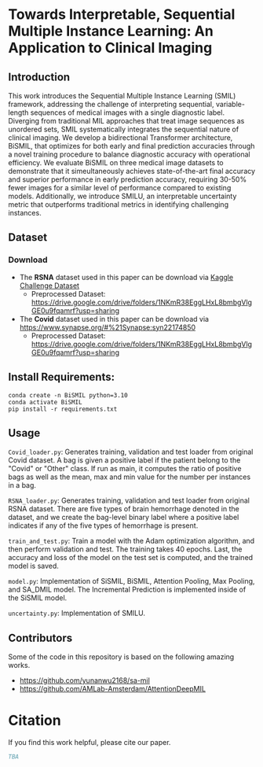 # Towards Interpretable, Sequential Multiple Instance Learning: An Application to Clinical Imaging

## Introduction
This work introduces the Sequential Multiple Instance Learning (SMIL) framework, addressing the challenge of interpreting sequential, variable-length sequences of medical images with a single diagnostic label. Diverging from traditional MIL approaches that treat image sequences as unordered sets, SMIL systematically integrates the sequential nature of clinical imaging. We develop a bidirectional Transformer architecture, BiSMIL, that optimizes for both early and final prediction accuracies through a novel training procedure to balance diagnostic accuracy with operational efficiency. We evaluate BiSMIL on three medical image datasets to demonstrate that it simeultaneously achieves state-of-the-art final accuracy and superior performance in early prediction accuracy, requiring 30-50\% fewer images for a similar level of performance compared to existing models. Additionally, we introduce SMILU, an interpretable uncertainty metric that outperforms traditional metrics in identifying challenging instances.

## Dataset

### Download
- The **RSNA** dataset used in this paper can be download via [Kaggle Challenge Dataset](https://www.kaggle.com/competitions/rsna-intracranial-hemorrhage-detection/data)
  -  Preprocessed Dataset: https://drive.google.com/drive/folders/1NKmR38EggLHxL8bmbgVlgGE0u9fqamrf?usp=sharing
- The **Covid** dataset used in this paper can be download via https://www.synapse.org/#%21Synapse:syn22174850
  -  Preprocessed Dataset: https://drive.google.com/drive/folders/1NKmR38EggLHxL8bmbgVlgGE0u9fqamrf?usp=sharing

## Install Requirements: 
```
conda create -n BiSMIL python=3.10
conda activate BiSMIL
pip install -r requirements.txt
```


## Usage

`Covid_loader.py`: Generates training, validation and test loader from original Covid dataset. A bag is given a positive label if the patient belong to the "Covid" or "Other" class.
If run as main, it computes the ratio of positive bags as well as the mean, max and min value for the number per instances in a bag.

`RSNA_loader.py`: Generates training, validation and test loader from original RSNA dataset. There are five types of brain hemorrhage denoted in the dataset, and we create the bag-level binary label where a positive label indicates if any of the five types of hemorrhage is present.

`train_and_test.py`: Train a model with the Adam optimization algorithm, and then perform validation and test.
The training takes 40 epochs. Last, the accuracy and loss of the model on the test set is computed, and the trained model is saved.

`model.py`: Implementation of SiSMIL, BiSMIL, Attention Pooling, Max Pooling, and SA_DMIL model. The Incremental Prediction is  implemented inside of the SiSMIL model.

`uncertainty.py`: Implementation of SMILU.


## Contributors
Some of the code in this repository is based on the following amazing works.

* https://github.com/yunanwu2168/sa-mil
* https://github.com/AMLab-Amsterdam/AttentionDeepMIL


# Citation
If you find this work helpful, please cite our paper.
```bibtex
TBA